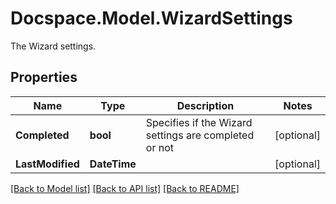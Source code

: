 # Docspace.Model.WizardSettings
The Wizard settings.

## Properties

Name | Type | Description | Notes
------------ | ------------- | ------------- | -------------
**Completed** | **bool** | Specifies if the Wizard settings are completed or not | [optional] 
**LastModified** | **DateTime** |  | [optional] 

[[Back to Model list]](../README.md#documentation-for-models) [[Back to API list]](../README.md#documentation-for-api-endpoints) [[Back to README]](../README.md)

